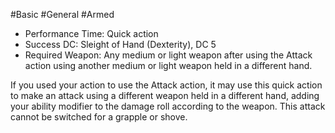#Basic #General #Armed 
 
- Performance Time: Quick action
- Success DC: Sleight of Hand (Dexterity), DC 5
- Required Weapon: Any medium or light weapon after using the Attack action using another medium or light weapon held in a different hand.
 
If you used your action to use the Attack action, it may use this quick action to make an attack using a different weapon held in a different hand, adding your ability modifier to the damage roll according to the weapon. This attack cannot be switched for a grapple or shove.